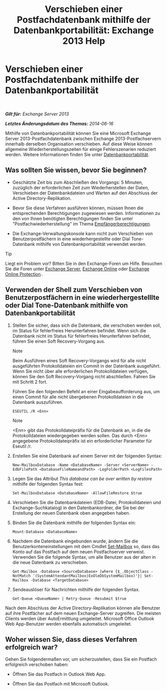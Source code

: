 ﻿---
title: 'Verschieben einer Postfachdatenbank mithilfe der Datenbankportabilität: Exchange 2013 Help'
TOCTitle: Verschieben einer Postfachdatenbank mithilfe der Datenbankportabilität
ms:assetid: a765ead1-43bc-4786-ae93-1835cacfc8fc
ms:mtpsurl: https://technet.microsoft.com/de-de/library/Dd876926(v=EXCHG.150)
ms:contentKeyID: 51409326
ms.date: 05/22/2018
mtps_version: v=EXCHG.150
ms.translationtype: MT
---

# Verschieben einer Postfachdatenbank mithilfe der Datenbankportabilität

 

_**Gilt für:** Exchange Server 2013_

_**Letztes Änderungsdatum des Themas:** 2014-06-16_

Mithilfe von Datenbankportabilität können Sie eine Microsoft Exchange Server 2013-Postfachdatenbank zwischen Exchange 2013-Postfachservern innerhalb derselben Organisation verschieben. Auf diese Weise können allgemeine Wiederherstellungszeiten für einige Fehlerszenarien reduziert werden. Weitere Informationen finden Sie unter [Datenbankportabilität](database-portability-exchange-2013-help.md).

## Was sollten Sie wissen, bevor Sie beginnen?

  - Geschätzte Zeit bis zum Abschließen des Vorgangs: 5 Minuten, zuzüglich der erforderlichen Zeit zum Wiederherstellen der Daten, Verschieben der Datenbankdateien und Warten auf den Abschluss der Active Directory-Replikation.

  - Bevor Sie diese Verfahren ausführen können, müssen Ihnen die entsprechenden Berechtigungen zugewiesen werden. Informationen zu den von Ihnen benötigten Berechtigungen finden Sie unter "Postfachwiederherstellung" im Thema [Empfängerberechtigungen](recipients-permissions-exchange-2013-help.md).

  - Die Exchange-Verwaltungskonsole kann nicht zum Verschieben von Benutzerpostfächern in eine wiederhergestellte oder Dial Tone-Datenbank mithilfe von Datenbankportabilität verwendet werden.


> [!TIP]
> Liegt ein Problem vor? Bitten Sie in den Exchange-Foren um Hilfe. Besuchen Sie die Foren unter <A href="https://go.microsoft.com/fwlink/p/?linkid=60612">Exchange Server</A>, <A href="https://go.microsoft.com/fwlink/p/?linkid=267542">Exchange Online</A> oder <A href="https://go.microsoft.com/fwlink/p/?linkid=285351">Exchange Online Protection</A>..



## Verwenden der Shell zum Verschieben von Benutzerpostfächern in eine wiederhergestelllte oder Dial Tone-Datenbank mithilfe von Datenbankportabilität

1.  Stellen Sie sicher, dass sich die Datenbank, die verschoben werden soll, im Status für fehlerfreies Herunterfahren befindet. Wenn sich die Datenbank nicht im Status für fehlerfreies Herunterfahren befindet, führen Sie einen Soft Recovery-Vorgang aus.
    

    > [!NOTE]
    > Beim Ausführen eines Soft Recovery-Vorgangs wird für alle nicht ausgeführten Protokolldateien ein Commit in der Datenbank ausgeführt. Wenn Sie nicht über alle erforderlichen Protokolldateien verfügen, können Sie den Soft Recovery-Vorgang nicht abschließen. Fahren Sie mit Schritt&nbsp;2 fort.

    
    Führen Sie den folgenden Befehl an einer Eingabeaufforderung aus, um einen Commit für alle nicht übergebenen Protokolldateien in die Datenbank auszuführen.
    
        ESEUTIL /R <Enn>
    

    > [!NOTE]
    > &lt;E<EM>nn</EM>&gt; gibt das Protokolldateipräfix für die Datenbank an, in die die Protokolldateien wiedergegeben werden sollen. Das durch &lt;E<EM>nn</EM>&gt; angegebene Protokolldateipräfix ist ein erforderlicher Parameter für Eseutil /r.



2.  Erstellen Sie eine Datenbank auf einem Server mit der folgenden Syntax:
    
        New-MailboxDatabase -Name <DatabaseName> -Server <ServerName> -EdbFilePath <DatabaseFileNameandPath> -LogFolderPath <LogFilesPath>

3.  Legen Sie das Attribut *This database can be over written by restore* mithilfe der folgenden Syntax fest:
    
        Set-MailboxDatabase <DatabaseName> -AllowFileRestore $true

4.  Verschieben Sie die Datenbankdateien (EDB-Datei, Protokolldateien und Exchange-Suchkatalog) in den Datenbankordner, die Sie bei der Erstellung der neuen Datenbank oben angegeben haben.

5.  Binden Sie die Datenbank mithilfe der folgenden Syntax ein:
    
        Mount-Database <DatabaseName>

6.  Nachdem die Datenbank eingebunden wurde, ändern Sie die Benutzerkonteneinstellungen mit dem Cmdlet [Set-Mailbox](https://technet.microsoft.com/de-de/library/bb123981\(v=exchg.150\)) so, dass das Konto auf das Postfach auf dem neuen Postfachserver verweist. Verwenden Sie die folgende Syntax, um alle Benutzer aus der alten in die neue Datenbank zu verschieben.
    
        Get-Mailbox -Database <SourceDatabase> |where {$_.ObjectClass -NotMatch '(SystemAttendantMailbox|ExOleDbSystemMailbox)'}| Set-Mailbox -Database <TargetDatabase>

7.  Sendeauslöser für Nachrichten mithilfe der folgenden Syntax.
    
        Get-Queue <QueueName> | Retry-Queue -Resubmit $true

Nach dem Abschluss der Active Directory-Replikation können alle Benutzer auf ihre Postfächer auf dem neuen Exchange-Server zugreifen. Die meisten Clients werden über AutoErmittlung umgeleitet. Microsoft Office Outlook Web App-Benutzer werden ebenfalls automatisch umgeleitet.

## Woher wissen Sie, dass dieses Verfahren erfolgreich war?

Gehen Sie folgendermaßen vor, um sicherzustellen, dass Sie ein Postfach erfolgreich verschoben haben:

  - Öffnen Sie das Postfach in Outlook Web App.

  - Öffnen Sie das Postfach mit Microsoft Outlook.


